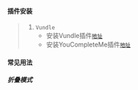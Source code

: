 #### 插件安装

> 1. `Vundle`
>    + 安装Vundle插件[`地址`](https://github.com/VundleVim/Vundle.vim#quick-start)
>    + 安装YouCompleteMe插件[`地址`](https://github.com/ycm-core/YouCompleteMe)

####  常见用法

##### 折叠模式

